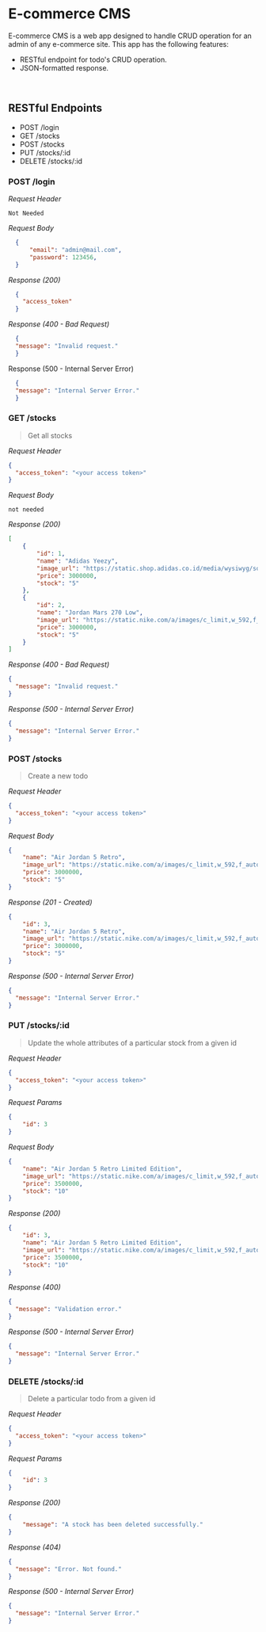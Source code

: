 # E-commerce CMS
E-commerce CMS is a web app designed to handle CRUD operation for an admin of any e-commerce site.
This app has the following features:
* RESTful endpoint for todo's CRUD operation.
* JSON-formatted response.

&nbsp;

## RESTful Endpoints
- POST /login
- GET /stocks
- POST /stocks
- PUT /stocks/:id
- DELETE /stocks/:id

### POST /login 

_Request Header_
```
Not Needed
```
_Request Body_
```json
  {
      "email": "admin@mail.com",
      "password": 123456, 
  }
```
_Response (200)_
```json
  {
    "access_token"
  }
```
_Response (400 - Bad Request)_
```json
  {
  "message": "Invalid request."
  }
```
Response (500 - Internal Server Error)
```json
  {
  "message": "Internal Server Error."
  }
```

### GET /stocks
> Get all stocks

_Request Header_
```json
{
  "access_token": "<your access token>"
}
```
_Request Body_
```
not needed
```

_Response (200)_
```json
[
    {
        "id": 1,
        "name": "Adidas Yeezy",
        "image_url": "https://static.shop.adidas.co.id/media/wysiwyg/sold_out/DESKTOP_YEEZY_QNTM_SOLD_OUT_1.jpg",
        "price": 3000000,
        "stock": "5"
    },
    {
        "id": 2,
        "name": "Jordan Mars 270 Low",
        "image_url": "https://static.nike.com/a/images/c_limit,w_592,f_auto/t_product_v1/i1-f78445c4-c3fe-47ae-b17b-78a2d717e46e/jordan-mars-270-low-shoe-T7zDhW.jpg",
        "price": 3000000,
        "stock": "5"
    }
]
```
_Response (400 - Bad Request)_
```json
{
  "message": "Invalid request."
}
```
_Response (500 - Internal Server Error)_
```json
{
  "message": "Internal Server Error."
}
```

### POST /stocks
> Create a new todo

_Request Header_
```json
{
  "access_token": "<your access token>"
}
```
_Request Body_
```json
{
    "name": "Air Jordan 5 Retro",
    "image_url": "https://static.nike.com/a/images/c_limit,w_592,f_auto/t_product_v1/604109fb-921a-444c-99c5-77d269781295/air-jordan-5-retro-shoe-x5LP1L.jpg",
    "price": 3000000,
    "stock": "5"
}
```

_Response (201 - Created)_
```json
{
    "id": 3,
    "name": "Air Jordan 5 Retro",
    "image_url": "https://static.nike.com/a/images/c_limit,w_592,f_auto/t_product_v1/604109fb-921a-444c-99c5-77d269781295/air-jordan-5-retro-shoe-x5LP1L.jpg",
    "price": 3000000,
    "stock": "5"
}

```

_Response (500 - Internal Server Error)_
```json
{
  "message": "Internal Server Error."
}
```

### PUT /stocks/:id
> Update the whole attributes of a particular stock from a given id

_Request Header_
```json
{
  "access_token": "<your access token>"
}
```

_Request Params_
```json
{
    "id": 3
}
```

_Request Body_
```json
{
    "name": "Air Jordan 5 Retro Limited Edition",
    "image_url": "https://static.nike.com/a/images/c_limit,w_592,f_auto/t_product_v1/604109fb-921a-444c-99c5-77d269781295/air-jordan-5-retro-shoe-x5LP1L.jpg",
    "price": 3500000,
    "stock": "10"
}
```

_Response (200)_
```json
{
    "id": 3,
    "name": "Air Jordan 5 Retro Limited Edition",
    "image_url": "https://static.nike.com/a/images/c_limit,w_592,f_auto/t_product_v1/604109fb-921a-444c-99c5-77d269781295/air-jordan-5-retro-shoe-x5LP1L.jpg",
    "price": 3500000,
    "stock": "10"
}
```

_Response (400)_
```json
{
  "message": "Validation error."
}
```

_Response (500 - Internal Server Error)_
```json
{
  "message": "Internal Server Error."
}
```

### DELETE /stocks/:id
> Delete a particular todo from a given id

_Request Header_
```json
{
  "access_token": "<your access token>"
}
```

_Request Params_
```json
{
    "id": 3
}
```

_Response (200)_
```json
{
    "message": "A stock has been deleted successfully."
}
```

_Response (404)_
```json
{
  "message": "Error. Not found."
}
```

_Response (500 - Internal Server Error)_
```json
{
  "message": "Internal Server Error."
}
```